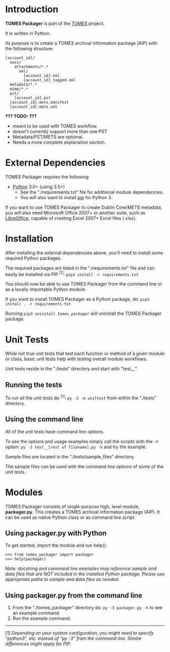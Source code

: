 # Introduction
**TOMES Packager** is part of the [TOMES](https://www.ncdcr.gov/resources/records-management/tomes) project.

It is written in Python.

Its purpose is to create a TOMES archival information package (AIP) with the following structure:

    [account_id]/
      eaxs/
	    attachments/*.*
		  xml/
		    [account_id].xml
			[account_id]_tagged.xml
	  metadata/*.*
      mime/*.*
	  pst/
	    [account_id].pst
	  [account_id].mets.manifest
	  [account_id].mets.xml

**??? TODO: ???**

- meant to be used with TOMES workflow.
- doesn't currently support more than one PST
- Metadata/PST/METS are optional.
- Needs a more complete explanation section.

# External Dependencies
TOMES Packager requires the following:

- [Python](https://www.python.org) 3.0+ (using 3.5+)
	- See the "./requirements.txt" file for additional module dependencies.
	- You will also want to install [pip](https://pypi.python.org/pypi/pip) for Python 3.

If you want to use TOMES Packager to create Dublin Core/METS metadata, you will also need Microsoft Office 2007+ or another suite, such as [LibreOffice](https://www.libreoffice.org), capable of creating Excel 2007+ Excel files (.xlsx).

# Installation
After installing the external dependencies above, you'll need to install some required Python packages.

The required packages are listed in the "./requirements.txt" file and can easily be installed via PIP <sup>[1]</sup>: `pip3 install -r requirements.txt`

You should now be able to use TOMES Packager from the command line or as a locally importable Python module.

If you want to install TOMES Packager as a Python package, do: `pip3 install . -r requirements.txt`

Running `pip3 uninstall tomes_packager` will uninstall the TOMES Packager package.

# Unit Tests
While not true unit tests that test each function or method of a given module or class, basic unit tests help with testing overall module workflows.

Unit tests reside in the "./tests" directory and start with "test__".

## Running the tests
To run all the unit tests do <sup>[1]</sup>: `py -3 -m unittest` from within the "./tests" directory. 

## Using the command line
All of the unit tests have command line options.

To see the options and usage examples simply call the scripts with the `-h` option: `py -3 test__[rest of filename].py -h` and try the example.

Sample files are located in the "./tests/sample_files" directory.

The sample files can be used with the command line options of some of the unit tests.

# Modules
TOMES Packager consists of single-purpose high, level module, **packager.py**. This creates a TOMES archival information package (AIP). It can be used as native Python class or as command line script.

## Using packager.py with Python
To get started, import the module and run help():

	>>> from tomes_packager import packager
	>>> help(packager)

*Note: docstring and command line examples may reference sample and data files that are NOT included in the installed Python package. Please use appropriate paths to sample and data files as needed.*

## Using packager.py from the command line
1. From the "./tomes\_packager" directory do: `py -3 packager.py -h` to see an example command.
2. Run the example command.

-----
*[1] Depending on your system configuration, you might need to specify "python3", etc. instead of "py -3" from the command line. Similar differences might apply for PIP.*

